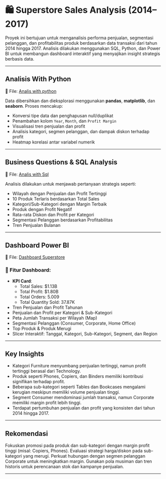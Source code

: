 # 🛍️ Superstore Sales Analysis (2014–2017)

Proyek ini bertujuan untuk menganalisis performa penjualan, segmentasi pelanggan, dan profitabilitas produk berdasarkan data transaksi dari tahun 2014 hingga 2017. Analisis dilakukan menggunakan SQL, Python, dan Power BI untuk membangun dashboard interaktif yang menyajikan insight strategis berbasis data.

---

## Analisis With Python
📌 File: [Analis with python](https://github.com/Gilangsejati/Doku-E-Wallet-Analisis/blob/main/Superstore-Analisis/scripts/Superstore.ipynb)

Data dibersihkan dan dieksplorasi menggunakan **pandas**, **matplotlib**, dan **seaborn**. Proses mencakup:
- Konversi tipe data dan penghapusan null/duplikat
- Penambahan kolom `Year`, `Month`, dan `Profit Margin`
- Visualisasi tren penjualan dan profit
- Analisis kategori, segmen pelanggan, dan dampak diskon terhadap profit
- Heatmap korelasi antar variabel numerik

---

## Business Questions & SQL Analysis
📌 File: [Analis with Sql](https://github.com/Gilangsejati/Doku-E-Wallet-Analisis/blob/main/Superstore-Analisis/sql/Superstore%20analisis%20with%20sql.sql)

Analisis dilakukan untuk menjawab pertanyaan strategis seperti:

- Wilayah dengan Penjualan dan Profit Tertinggi
- 10 Produk Terlaris berdasarkan Total Sales
- Kategori/Sub-Kategori dengan Margin Terbaik
- Produk dengan Profit Negatif
- Rata-rata Diskon dan Profit per Kategori
- Segmentasi Pelanggan berdasarkan Profitabilitas
- Tren Penjualan Bulanan

---

## Dashboard Power BI
📌 File: [Dashboard Superstore](https://github.com/Gilangsejati/Doku-E-Wallet-Analisis/blob/main/Superstore-Analisis/dashboard/superstore.pdf)

### 🎯 Fitur Dashboard:
- **KPI Card**:
  - Total Sales: $1.13B
  - Total Profit: $1.80B
  - Total Orders: 5.009
  - Total Quantity Sold: 37.87K
- Tren Penjualan dan Profit Tahunan
- Penjualan dan Profit per Kategori & Sub-Kategori
- Peta Jumlah Transaksi per Wilayah (Map)
- Segmentasi Pelanggan (Consumer, Corporate, Home Office)
- Top Produk & Produk Merugi
- Slicer Interaktif: Tanggal, Kategori, Sub-Kategori, Segment, dan Region

---

## Key Insights
- Kategori Furniture menyumbang penjualan tertinggi, namun profit tertinggi berasal dari Technology.
- Produk seperti Phones, Copiers, dan Binders memiliki kontribusi signifikan terhadap profit.
- Beberapa sub-kategori seperti Tables dan Bookcases mengalami kerugian meskipun memiliki volume penjualan tinggi.
- Segment Consumer mendominasi jumlah transaksi, namun Corporate memiliki margin profit lebih tinggi.
- Terdapat pertumbuhan penjualan dan profit yang konsisten dari tahun 2014 hingga 2017.

---

## Rekomendasi
Fokuskan promosi pada produk dan sub-kategori dengan margin profit tinggi (misal: Copiers, Phones). Evaluasi strategi harga/diskon pada sub-kategori yang merugi. Perkuat hubungan dengan segmen pelanggan Corporate untuk meningkatkan margin. Gunakan pola musiman dan tren historis untuk perencanaan stok dan kampanye penjualan.

---

